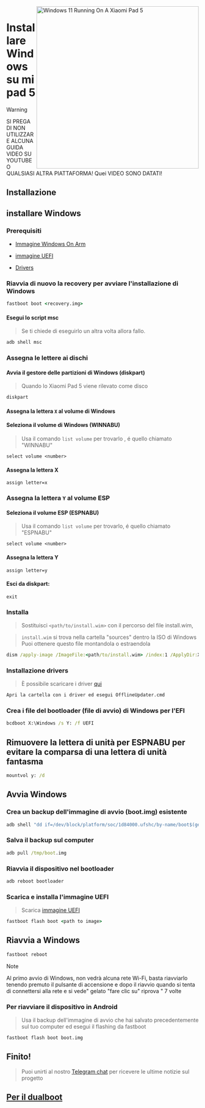 <img align="right" src="https://raw.githubusercontent.com/erdilS/Port-Windows-11-Xiaomi-Pad-5/main/nabu.png" width="425" alt="Windows 11 Running On A Xiaomi Pad 5">


# Installare Windows su mi pad 5
> [!WARNING]
> SI PREGA DI NON UTILIZZARE ALCUNA GUIDA VIDEO SU YOUTUBE O QUALSIASI ALTRA PIATTAFORMA! Quei VIDEO SONO DATATI!

## Installazione

## installare Windows

### Prerequisiti

- [Immagine Windows On Arm](https://uupdump.net/)
  
- [immagine UEFI](https://raw.githubusercontent.com/erdilS/Port-Windows-11-Xiaomi-Pad-5/main/images/xiaomi-nabu_20240115.img)
  
- [Drivers](https://github.com/map220v/MiPad5-Drivers/releases/latest)

### Riavvia di nuovo la recovery per avviare l'installazione di Windows

```cmd
fastboot boot <recovery.img>
```


#### Esegui lo script msc
> Se ti chiede di eseguirlo un altra volta allora fallo.

```cmd
adb shell msc
```

### Assegna le lettere ai dischi 
  

#### Avvia il gestore delle partizioni di Windows (diskpart) 

> Quando lo Xiaomi Pad 5 viene rilevato come disco

```cmd
diskpart
```


#### Assegna la lettera `X` al volume di Windows

#### Seleziona il volume di Windows (WINNABU)
> Usa il comando `list volume` per trovarlo , é quello chiamato "WINNABU"

```diskpart
select volume <number>
```

#### Assegna la lettera X
```diskpart
assign letter=x
```

### Assegna la lettera `Y` al volume ESP 

#### Seleziona il volume ESP (ESPNABU)
> Usa il comando `list volume` per trovarlo, é quello chiamato "ESPNABU"

```diskpart
select volume <number>
```

#### Assegna la lettera Y

```diskpart
assign letter=y
```

#### Esci da diskpart:
```diskpart
exit
```

  
  

### Installa

> Sostituisci `<path/to/install.wim>` con il percorso del file install.wim,

> `install.wim` si trova nella cartella "sources" dentro la ISO di Windows
> Puoi ottenere questo file montandola o estraendola

```cmd
dism /apply-image /ImageFile:<path/to/install.wim> /index:1 /ApplyDir:X:\
```

### Installazione drivers

> È possibile scaricare i driver [qui](https://github.com/map220v/MiPad5-Drivers/releases/latest)

```cmd
Apri la cartella con i driver ed esegui OfflineUpdater.cmd
```

  

### Crea i file del bootloader (file di avvio) di Windows per l'EFI 

```cmd
bcdboot X:\Windows /s Y: /f UEFI
```

## Rimuovere la lettera di unità per ESPNABU per evitare la comparsa di una lettera di unità fantasma

```cmd
mountvol y: /d
```
 
  
## Avvia Windows

### Crea un backup dell'immagine di avvio (boot.img) esistente

```cmd
adb shell "dd if=/dev/block/platform/soc/1d84000.ufshc/by-name/boot$(getprop ro.boot.slot_suffix) of=/tmp/boot.img"
```

### Salva il backup sul computer

```cmd
adb pull /tmp/boot.img
```

### Riavvia il dispositivo nel bootloader

```cmd
adb reboot bootloader
```

### Scarica e installa l'immagine UEFI
> Scarica [immagine UEFI](https://raw.githubusercontent.com/erdilS/Port-Windows-11-Xiaomi-Pad-5/main/images/xiaomi-nabu_20240115.img)
```cmd
fastboot flash boot <path to image>
```
## Riavvia a Windows
```cmd
fastboot reboot
```
> [!NOTE]
> Al primo avvio di Windows, non vedrà alcuna rete Wi-Fi, basta riavviarlo tenendo premuto il pulsante di accensione e dopo il riavvio quando si tenta di connettersi alla rete e si vede" gelato "fare clic su" riprova " 7 volte

### Per riavviare il dispositivo in Android
> Usa il backup dell'immagine di avvio che hai salvato precedentemente sul tuo computer ed esegui il flashing da fastboot 

```cmd
fastboot flash boot boot.img
```

## Finito!
> Puoi unirti al nostro [Telegram chat](https://t.me/nabuwoa) per ricevere le ultime notizie sul progetto
## [Per il dualboot](/guide/Italian/dualboot-it.md)
